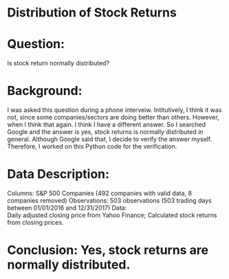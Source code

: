 # Distribution of Stock Returns
# Question:
Is stock return normally distributed?
# Background:
I was asked this question during a phone interveiw.
Intitutively, I think it was not, since some companies/sectors are doing better than others.
However, when I think that again. I think I have a different answer. 
So I searched Google and the answer is yes, stock returns is normally distributed in general.
Although Google said that, I decide to verify the answer myself.
Therefore, I worked on this Python code for the verification.

# Data Description:	
Columns:	 S&P 500 Companies (492 companies with valid data, 8 companies removed)
Observations:	503 observations (503 trading days between 01/01/2016 and 12/31/2017)
Data:		
Daily adjusted closing price from Yahoo Finance;
Calculated stock returns from closing prices.

# Conclusion: Yes, stock returns are normally distributed.
